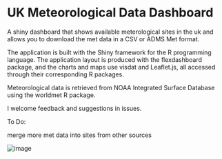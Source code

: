 # UK Meteorological Data Dashboard

A shiny dashboard that shows available meterological sites in the uk and allows you to download the met data in a CSV or ADMS Met format. 

The application is built with the Shiny framework for the R programming language. The application layout is produced with the flexdashboard package, and the charts and maps use visdat and Leaflet.js, all accessed through their corresponding R packages.

Meteorological data is retrieved from NOAA Integrated Surface Database using the worldmet R package.

I welcome feedback and suggestions in issues.

To Do:

merge more met data into sites from other sources


![image](https://user-images.githubusercontent.com/45573448/180016485-1717e02b-12b8-4f72-a595-b10efd024b79.png)
